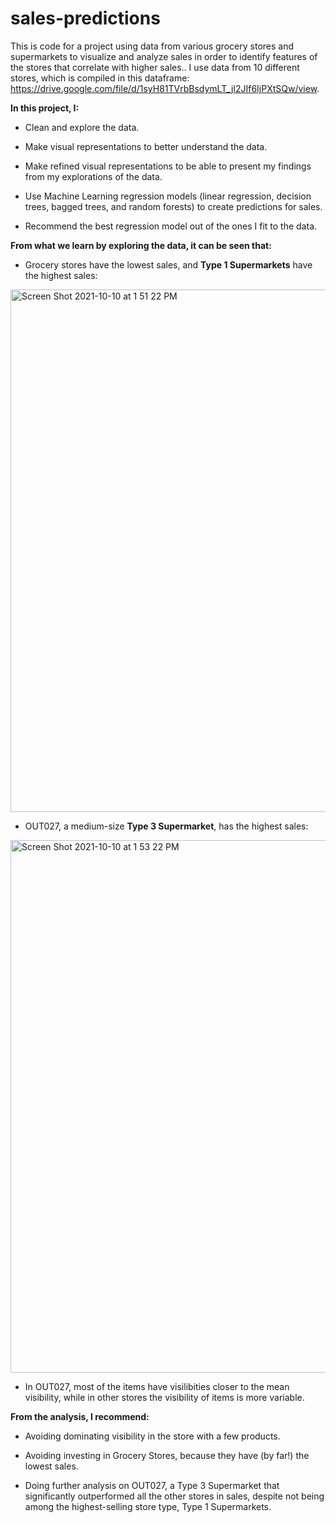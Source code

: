 # sales-predictions
This is code for a project using data from various grocery stores and supermarkets to visualize and analyze sales in order to identify features of the stores that correlate with higher sales.. I use data from 10 different stores, which is compiled in this dataframe: https://drive.google.com/file/d/1syH81TVrbBsdymLT_jl2JIf6IjPXtSQw/view.

<strong>In this project, I: </strong>

  * Clean and explore the data.
  
  * Make visual representations to better understand the data.
  
  * Make refined visual representations to be able to present my findings from my explorations of the data.
  
  * Use Machine Learning regression models (linear regression, decision trees, bagged trees, and random forests) to create predictions for sales.
  
  * Recommend the best regression model out of the ones I fit to the data.
  
<strong>From what we learn by exploring the data, it can be seen that:</strong>

  * Grocery stores have the lowest sales, and <strong>Type 1 Supermarkets</strong> have the highest sales:
  <img width="836" alt="Screen Shot 2021-10-10 at 1 51 22 PM" src="https://user-images.githubusercontent.com/63165294/137549787-c824bf96-0e21-4ce4-a1e0-8dec9149aed1.png">
  
  
  * OUT027, a medium-size <strong>Type 3 Supermarket</strong>, has the highest sales:
  <img width="852" alt="Screen Shot 2021-10-10 at 1 53 22 PM" src="https://user-images.githubusercontent.com/63165294/137549774-5cf34f3a-c77c-4142-89fa-feb18a9182d4.png">
  
  * In OUT027, most of the items have visilibities closer to the mean visibility, while in other stores the visibility of items is more variable.
  
<strong>From the analysis, I recommend:</strong>
  
  * Avoiding dominating visibility in the store with a few products.
  
  * Avoiding investing in Grocery Stores, because they have (by far!) the lowest sales.
  
  * Doing further analysis on OUT027, a Type 3 Supermarket that significantly outperformed all the other stores in sales, despite not being among the highest-selling store type, Type 1 Supermarkets.

